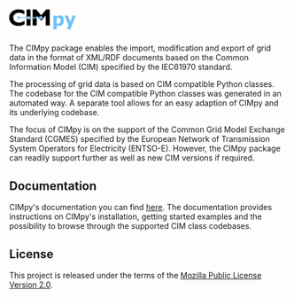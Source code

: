 # <img src="documentation/images/cimpy_logo.png" alt="CIMpy" width=120 />

The CIMpy package enables the import, modification and export of grid data in the format of XML/RDF documents based on the Common Information Model (CIM) specified by the IEC61970 standard.

The processing of grid data is based on CIM compatible Python classes. The codebase for the CIM compatible Python classes was generated in an automated way. A separate tool allows for an easy adaption of CIMpy and its underlying codebase.

The focus of CIMpy is on the support of the Common Grid Model Exchange Standard (CGMES) specified by the European Network of Transmission System Operators for Electricity (ENTSO-E). However, the CIMpy package can readily support further as well as new CIM versions if required.

## Documentation

CIMpy's documentation you can find [here](https://acs.pages.rwth-aachen.de/public/cim/cimpy/index.html).
The documentation provides instructions on CIMpy's installation, getting started examples and the possibility to browse through the supported CIM class codebases.

## License

This project is released under the terms of the [Mozilla Public License Version 2.0](./LICENSE).
